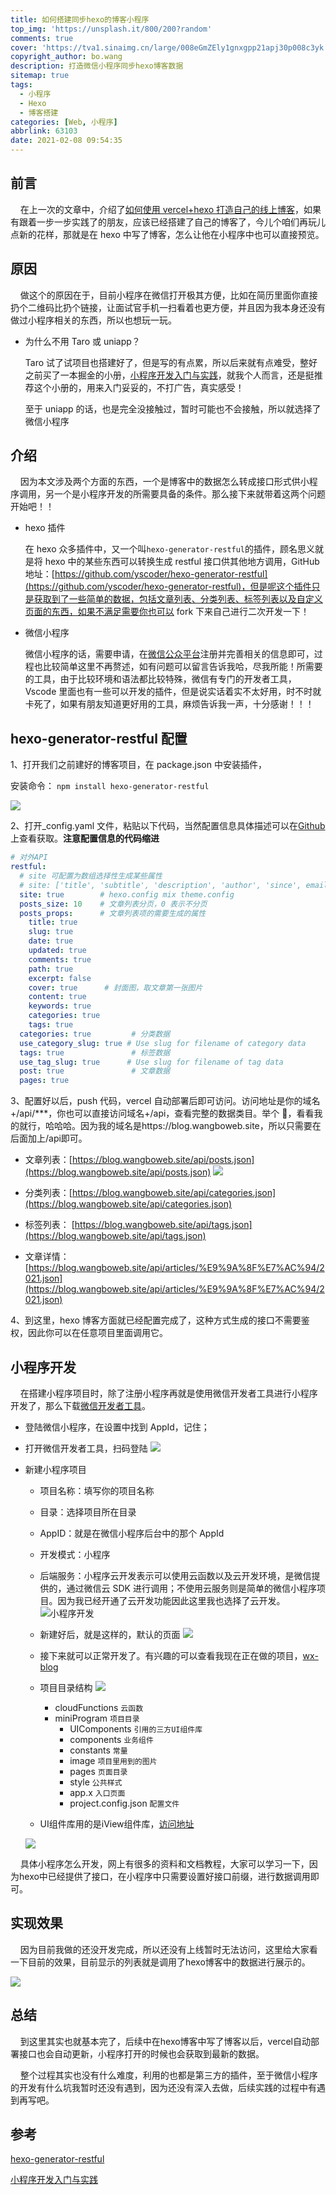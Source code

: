 ```yaml
---
title: 如何搭建同步hexo的博客小程序
top_img: 'https://unsplash.it/800/200?random'
comments: true
cover: 'https://tva1.sinaimg.cn/large/008eGmZEly1gnxgpp21apj30p008c3yk.jpg'
copyright_author: bo.wang
description: 打造微信小程序同步hexo博客数据
sitemap: true
tags:
  - 小程序
  - Hexo
  - 博客搭建
categories: [Web, 小程序]
abbrlink: 63103
date: 2021-02-08 09:54:35
---
```


## 前言

&nbsp;&nbsp;&nbsp;&nbsp;在上一次的文章中，介绍了[如何使用 vercel+hexo 打造自己的线上博客](https://juejin.cn/post/6915246250933616648)，如果有跟着一步一步实践了的朋友，应该已经搭建了自己的博客了，今儿个咱们再玩儿点新的花样，那就是在 hexo 中写了博客，怎么让他在小程序中也可以直接预览。

## 原因

&nbsp;&nbsp;&nbsp;&nbsp;做这个的原因在于，目前小程序在微信打开极其方便，比如在简历里面你直接扔个二维码比扔个链接，让面试官手机一扫看着也更方便，并且因为我本身还没有做过小程序相关的东西，所以也想玩一玩。

- 为什么不用 Taro 或 uniapp？

  Taro 试了试项目也搭建好了，但是写的有点累，所以后来就有点难受，整好之前买了一本掘金的小册，[小程序开发入门与实践](https://juejin.cn/book/6897486502482149376)，就我个人而言，还是挺推荐这个小册的，用来入门妥妥的，不打广告，真实感受！

  至于 uniapp 的话，也是完全没接触过，暂时可能也不会接触，所以就选择了微信小程序

## 介绍

&nbsp;&nbsp;&nbsp;&nbsp;因为本文涉及两个方面的东西，一个是博客中的数据怎么转成接口形式供小程序调用，另一个是小程序开发的所需要具备的条件。那么接下来就带着这两个问题开始吧！！

- hexo 插件

  在 hexo 众多插件中，又一个叫`hexo-generator-restful`的插件，顾名思义就是将 hexo 中的某些东西可以转换生成 restful 接口供其他地方调用，GitHub 地址：[https://github.com/yscoder/hexo-generator-restful](https://github.com/yscoder/hexo-generator-restful)，但是呢这个插件只是获取到了一些简单的数据，包括文章列表、分类列表、标签列表以及自定义页面的东西，如果不满足需要你也可以 fork 下来自己进行二次开发一下！

- 微信小程序

  微信小程序的话，需要申请，在[微信公众平台](https://mp.weixin.qq.com/cgi-bin/wx?token=&lang=zh_CN)注册并完善相关的信息即可，过程也比较简单这里不再赘述，如有问题可以留言告诉我哈，尽我所能！所需要的工具，由于比较环境和语法都比较特殊，微信有专门的开发者工具，Vscode 里面也有一些可以开发的插件，但是说实话着实不太好用，时不时就卡死了，如果有朋友知道更好用的工具，麻烦告诉我一声，十分感谢！！！

## hexo-generator-restful 配置

1、打开我们之前建好的博客项目，在 package.json 中安装插件，

安装命令： `npm install hexo-generator-restful`

![](https://tva1.sinaimg.cn/large/008eGmZEly1gnwhmbvv6dj311l0u0ac4.jpg)

2、打开\_config.yaml 文件，粘贴以下代码，当然配置信息具体描述可以在[Github](https://github.com/yscoder/hexo-generator-restful)上查看获取。**注意配置信息的代码缩进**

```yaml
# 对外API
restful:
  # site 可配置为数组选择性生成某些属性
  # site: ['title', 'subtitle', 'description', 'author', 'since', email', 'favicon', 'avatar']
  site: true        # hexo.config mix theme.config
  posts_size: 10    # 文章列表分页，0 表示不分页
  posts_props:      # 文章列表项的需要生成的属性
    title: true
    slug: true
    date: true
    updated: true
    comments: true
    path: true
    excerpt: false
    cover: true      # 封面图，取文章第一张图片
    content: true
    keywords: true
    categories: true
    tags: true
  categories: true         # 分类数据
  use_category_slug: true # Use slug for filename of category data
  tags: true               # 标签数据
  use_tag_slug: true      # Use slug for filename of tag data
  post: true               # 文章数据
  pages: true
```

3、配置好以后，push 代码，vercel 自动部署后即可访问。访问地址是你的域名+/api/\*\*\*，你也可以直接访问域名+/api，查看完整的数据类目。举个 🌰，看看我的就行，哈哈哈。因为我的域名是https://blog.wangboweb.site，所以只需要在后面加上/api即可。

- 文章列表：[https://blog.wangboweb.site/api/posts.json](https://blog.wangboweb.site/api/posts.json)
  ![](https://tva1.sinaimg.cn/large/008eGmZEly1gnxermp3zpj31uo0u0qdl.jpg)

- 分类列表：[https://blog.wangboweb.site/api/categories.json](https://blog.wangboweb.site/api/categories.json)

- 标签列表： [https://blog.wangboweb.site/api/tags.json](https://blog.wangboweb.site/api/tags.json)

- 文章详情：[https://blog.wangboweb.site/api/articles/%E9%9A%8F%E7%AC%94/2021.json](https://blog.wangboweb.site/api/articles/%E9%9A%8F%E7%AC%94/2021.json)

4、到这里，hexo 博客方面就已经配置完成了，这种方式生成的接口不需要鉴权，因此你可以在任意项目里面调用它。

## 小程序开发

&nbsp;&nbsp;&nbsp;&nbsp;在搭建小程序项目时，除了注册小程序再就是使用微信开发者工具进行小程序开发了，那么下载[微信开发者工具](https://developers.weixin.qq.com/miniprogram/dev/devtools/download.html)。

- 登陆微信小程序，在设置中找到 AppId，记住；
- 打开微信开发者工具，扫码登陆
  ![](https://tva1.sinaimg.cn/large/008eGmZEly1gnxexzf50lj30ik0qcwev.jpg)
- 新建小程序项目
    - 项目名称：填写你的项目名称
    - 目录：选择项目所在目录
    - AppID：就是在微信小程序后台中的那个 AppId
    - 开发模式：小程序
    - 后端服务：小程序云开发表示可以使用云函数以及云开发环境，是微信提供的，通过微信云 SDK 进行调用；不使用云服务则是简单的微信小程序项目。因为我已经开通了云开发功能因此这里我也选择了云开发。
      ![小程序开发](https://tva1.sinaimg.cn/large/008eGmZEly1gnxf062neyj31400u0dgz.jpg)
    - 新建好后，就是这样的，默认的页面
      ![](https://tva1.sinaimg.cn/large/008eGmZEly1gnxf9rs8kjj31930u0jud.jpg)
    - 接下来就可以正常开发了。有兴趣的可以查看我现在正在做的项目，[wx-blog](https://github.com/BoWang816/wx-blog)
    - 项目目录结构
      ![](https://tva1.sinaimg.cn/large/008eGmZEly1gnxfiawdtvj30cm164dgn.jpg)

        - cloudFunctions `云函数`
        - miniProgram `项目目录`
            - UIComponents `引用的三方UI组件库`
            - components `业务组件`
            - constants `常量`
            - image `项目里用到的图片`
            - pages `页面目录`
            - style `公共样式`
            - app.x `入口页面`
            - project.config.json `配置文件`

    - UI组件库用的是iView组件库，[访问地址](http://inmap.talkingdata.com/wx/index_prod.html#/docs/guide/start)

  ![](https://tva1.sinaimg.cn/large/008eGmZEly1gnxfxrjjoyj30by0byq38.jpg)

&nbsp;&nbsp;&nbsp;&nbsp;具体小程序怎么开发，网上有很多的资料和文档教程，大家可以学习一下，因为hexo中已经提供了接口，在小程序中只需要设置好接口前缀，进行数据调用即可。

## 实现效果

&nbsp;&nbsp;&nbsp;&nbsp;因为目前我做的还没开发完成，所以还没有上线暂时无法访问，这里给大家看一下目前的效果，目前显示的列表就是调用了hexo博客中的数据进行展示的。

![](https://tva1.sinaimg.cn/large/008eGmZEly1gnxfoii2pxj30u01t0wj6.jpg)

## 总结
&nbsp;&nbsp;&nbsp;&nbsp;到这里其实也就基本完了，后续中在hexo博客中写了博客以后，vercel自动部署接口也会自动更新，小程序打开的时候也会获取到最新的数据。

&nbsp;&nbsp;&nbsp;&nbsp;整个过程其实也没有什么难度，利用的也都是第三方的插件，至于微信小程序的开发有什么坑我暂时还没有遇到，因为还没有深入去做，后续实践的过程中有遇到再写吧。

## 参考

[hexo-generator-restful](https://github.com/yscoder/hexo-generator-restful)

[小程序开发入门与实践](https://juejin.cn/book/6897486502482149376)
